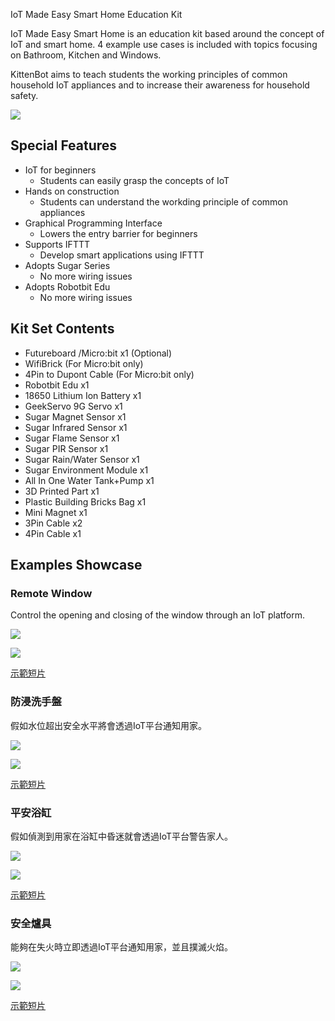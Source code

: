 IoT Made Easy Smart Home Education Kit

IoT Made Easy Smart Home is an education kit based around the concept of IoT and smart home. 4 example use cases is included with topics focusing on Bathroom, Kitchen and Windows.

KittenBot aims to teach students the working principles of common household IoT appliances and to increase their awareness for household safety.

![](./images/door.jpg)

## Special Features

- IoT for beginners
    - Students can easily grasp the concepts of IoT
- Hands on construction
    - Students can understand the workding principle of common appliances
- Graphical Programming Interface
    - Lowers the entry barrier for beginners
- Supports IFTTT
    - Develop smart applications using IFTTT
- Adopts Sugar Series
    - No more wiring issues
- Adopts Robotbit Edu
    - No more wiring issues
    
## Kit Set Contents

- Futureboard /Micro:bit x1 (Optional)
- WifiBrick (For Micro:bit only)
- 4Pin to Dupont Cable (For Micro:bit only)
- Robotbit Edu x1
- 18650 Lithium Ion Battery x1
- GeekServo 9G Servo x1
- Sugar Magnet Sensor x1
- Sugar Infrared Sensor x1
- Sugar Flame Sensor x1
- Sugar PIR Sensor x1
- Sugar Rain/Water Sensor x1
- Sugar Environment Module x1
- All In One Water Tank+Pump x1
- 3D Printed Part x1
- Plastic Building Bricks Bag x1
- Mini Magnet x1
- 3Pin Cable x2
- 4Pin Cable x1

## Examples Showcase

### Remote Window

Control the opening and closing of the window through an IoT platform.

![](./images/door.jpg)

[![](./images/door_video.png)](https://www.youtube.com/watch?v=nLj0LCgN1Uk)

[示範短片](https://www.youtube.com/watch?v=nLj0LCgN1Uk)

### 防浸洗手盤

假如水位超出安全水平將會透過IoT平台通知用家。

![](./images/sink.jpg)

[![](./images/sink_video.png)](https://www.youtube.com/watch?v=LwzhAub01sQ)

[示範短片](https://www.youtube.com/watch?v=LwzhAub01sQ)

### 平安浴缸

假如偵測到用家在浴缸中昏迷就會透過IoT平台警告家人。

![](./images/bathtub.jpg)

[![](./images/battub_video.png)](https://www.youtube.com/watch?v=tRQiIUIZCpo&t=1s)

[示範短片](https://www.youtube.com/watch?v=tRQiIUIZCpo&t=1s)

### 安全爐具

能夠在失火時立即透過IoT平台通知用家，並且撲滅火焰。

![](./images/stove.jpg)

[![](./images/stove_video.png)](https://www.youtube.com/watch?v=n7rE02r8EJo)

[示範短片](https://www.youtube.com/watch?v=n7rE02r8EJo)